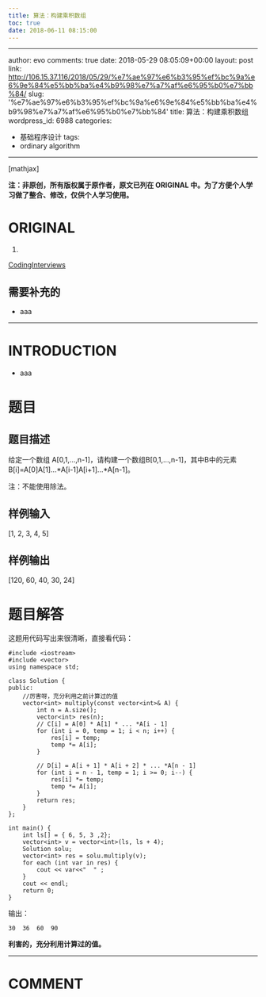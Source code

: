 ```yaml
---
title: 算法：构建乘积数组
toc: true
date: 2018-06-11 08:15:00
---
```

---
author: evo
comments: true
date: 2018-05-29 08:05:09+00:00
layout: post
link: http://106.15.37.116/2018/05/29/%e7%ae%97%e6%b3%95%ef%bc%9a%e6%9e%84%e5%bb%ba%e4%b9%98%e7%a7%af%e6%95%b0%e7%bb%84/
slug: '%e7%ae%97%e6%b3%95%ef%bc%9a%e6%9e%84%e5%bb%ba%e4%b9%98%e7%a7%af%e6%95%b0%e7%bb%84'
title: 算法：构建乘积数组
wordpress_id: 6988
categories:
- 基础程序设计
tags:
- ordinary algorithm
---

<!-- more -->

[mathjax]

**注：非原创，所有版权属于原作者，原文已列在 ORIGINAL 中。为了方便个人学习做了整合、修改，仅供个人学习使用。**


# ORIGINAL





 	
  1. 


[CodingInterviews](https://github.com/gatieme/CodingInterviews)







## 需要补充的





 	
  * aaa





* * *





# INTRODUCTION





 	
  * aaa





# 题目




## **题目描述**


给定一个数组 A[0,1,...,n-1]，请构建一个数组B[0,1,...,n-1]，其中B中的元素 B[i]=A[0]A[1]...*A[i-1]A[i+1]...*A[n-1]。

注：不能使用除法。


## **样例输入**


[1, 2, 3, 4, 5]


## **样例输出**


[120, 60, 40, 30, 24]




# 题目解答


这题用代码写出来很清晰，直接看代码：

    
    #include <iostream>
    #include <vector>
    using namespace std;
    
    class Solution {
    public:
        //厉害呀，充分利用之前计算过的值
        vector<int> multiply(const vector<int>& A) {
            int n = A.size();
            vector<int> res(n);
            // C[i] = A[0] * A[1] * ... *A[i - 1]
            for (int i = 0, temp = 1; i < n; i++) {
                res[i] = temp;
                temp *= A[i];
            }
    
            // D[i] = A[i + 1] * A[i + 2] * ... *A[n - 1]
            for (int i = n - 1, temp = 1; i >= 0; i--) {
                res[i] *= temp;
                temp *= A[i];
            }
            return res;
        }
    };
    
    int main() {
        int ls[] = { 6, 5, 3 ,2};
        vector<int> v = vector<int>(ls, ls + 4);
        Solution solu;
        vector<int> res = solu.multiply(v);
        for each (int var in res) {
            cout << var<<"  " ;
        }
        cout << endl;
        return 0;
    }


输出：

    
    30  36  60  90


**利害的，充分利用计算过的值。**

















* * *





# COMMENT



